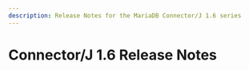 ```yaml
---
description: Release Notes for the MariaDB Connector/J 1.6 series
---
```


# Connector/J 1.6 Release Notes

